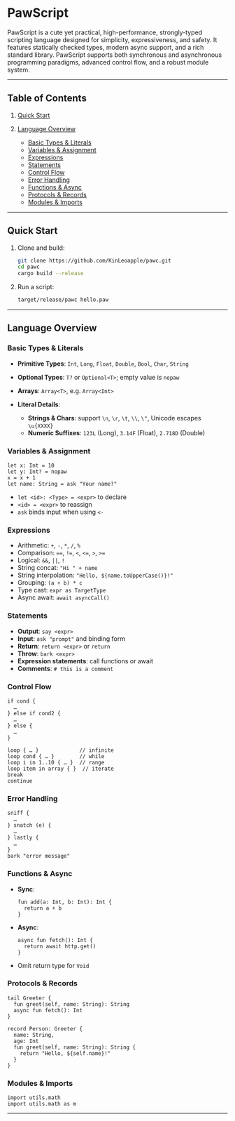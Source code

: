 # PawScript

PawScript is a cute yet practical, high-performance, strongly-typed scripting language designed for simplicity, expressiveness, and safety. It features statically checked types, modern async support, and a rich standard library. PawScript supports both synchronous and asynchronous programming paradigms, advanced control flow, and a robust module system.

---

## Table of Contents

1. [Quick Start](#quick-start)
2. [Language Overview](#language-overview)

    * [Basic Types & Literals](#basic-types--literals)
    * [Variables & Assignment](#variables--assignment)
    * [Expressions](#expressions)
    * [Statements](#statements)
    * [Control Flow](#control-flow)
    * [Error Handling](#error-handling)
    * [Functions & Async](#functions--async)
    * [Protocols & Records](#protocols--records)
    * [Modules & Imports](#modules--imports)

---

## Quick Start

1. Clone and build:

   ```bash
   git clone https://github.com/KinLeoapple/pawc.git
   cd pawc
   cargo build --release
   ```

2. Run a script:

   ```bash
   target/release/pawc hello.paw
   ```

---

## Language Overview

### Basic Types & Literals

* **Primitive Types**: `Int`, `Long`, `Float`, `Double`, `Bool`, `Char`, `String`
* **Optional Types**: `T?` or `Optional<T>`; empty value is `nopaw`
* **Arrays**: `Array<T>`, e.g. `Array<Int>`
* **Literal Details**:

    * **Strings & Chars**: support `\n`, `\r`, `\t`, `\\`, `\"`, Unicode escapes `\u{XXXX}`
    * **Numeric Suffixes**: `123L` (Long), `3.14F` (Float), `2.718D` (Double)

### Variables & Assignment

```paw
let x: Int = 10
let y: Int? = nopaw
x = x + 1
let name: String = ask "Your name?"
```

* `let <id>: <Type> = <expr>` to declare
* `<id> = <expr>` to reassign
* `ask` binds input when using `<-`

### Expressions

* Arithmetic: `+`, `-`, `*`, `/`, `%`
* Comparison: `==`, `!=`, `<`, `<=`, `>`, `>=`
* Logical: `&&`, `||`, `!`
* String concat: `"Hi " + name`
* String interpolation: `"Hello, ${name.toUpperCase()}!"`
* Grouping: `(a + b) * c`
* Type cast: `expr as TargetType`
* Async await: `await asyncCall()`

### Statements

* **Output**: `say <expr>`
* **Input**: `ask "prompt"` and binding form
* **Return**: `return <expr>` or `return`
* **Throw**: `bark <expr>`
* **Expression statements**: call functions or await
* **Comments**: `# this is a comment`

### Control Flow

```paw
if cond {
  …
} else if cond2 {
  …
} else {
  …
}

loop { … }             // infinite
loop cond { … }        // while
loop i in 1..10 { … }  // range
loop item in array { }  // iterate
break
continue
```

### Error Handling

```paw
sniff {
  …
} snatch (e) {
  …
} lastly {
  …
}
bark "error message"
```

### Functions & Async

* **Sync**:

  ```paw
  fun add(a: Int, b: Int): Int {
    return a + b
  }
  ```
* **Async**:

  ```paw
  async fun fetch(): Int {
    return await http.get()
  }
  ```
* Omit return type for `Void`

### Protocols & Records

```paw
tail Greeter {
  fun greet(self, name: String): String
  async fun fetch(): Int
}

record Person: Greeter {
  name: String,
  age: Int
  fun greet(self, name: String): String {
    return "Hello, ${self.name}!"
  }
}
```

### Modules & Imports

```paw
import utils.math
import utils.math as m
```

---
